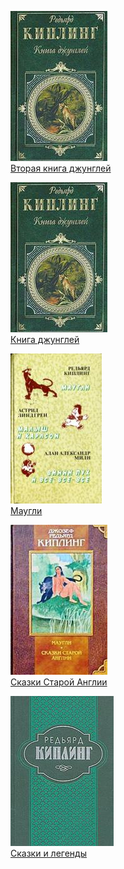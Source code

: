 ![](Вторая%20книга%20джунглей.jpg)  
[Вторая книга джунглей](Вторая%20книга%20джунглей.txt)

![](Книга%20джунглей.jpg)  
[Книга джунглей](Книга%20джунглей.txt)

![](Маугли.jpg)  
[Маугли](Маугли.txt)

![](Сказки%20Старой%20Англии.jpg)  
[Сказки Старой Англии](Сказки%20Старой%20Англии.txt)

![](Сказки%20и%20легенды.jpg)  
[Сказки и легенды](Сказки%20и%20легенды.txt)
